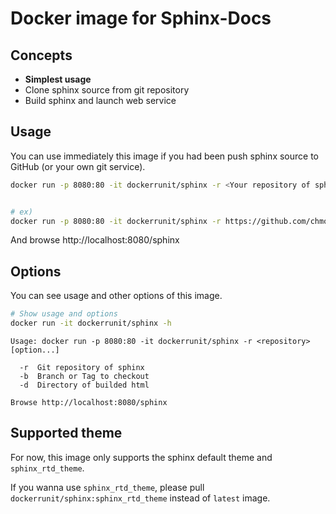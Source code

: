 # Docker image for Sphinx-Docs

## Concepts

* **Simplest usage**
* Clone sphinx source from git repository
* Build sphinx and launch web service

## Usage

You can use immediately this image if you had been push sphinx source to GitHub (or your own git service).

```sh
docker run -p 8080:80 -it dockerrunit/sphinx -r <Your repository of sphinx>


# ex)
docker run -p 8080:80 -it dockerrunit/sphinx -r https://github.com/chmod644/sphinx-example.git
```

And browse http://localhost:8080/sphinx

## Options

You can see usage and other options of this image.

```sh
# Show usage and options
docker run -it dockerrunit/sphinx -h
```

```
Usage: docker run -p 8080:80 -it dockerrunit/sphinx -r <repository> [option...] 

  -r  Git repository of sphinx
  -b  Branch or Tag to checkout
  -d  Directory of builded html

Browse http://localhost:8080/sphinx
```

## Supported theme

For now, this image only supports the sphinx default theme and `sphinx_rtd_theme`.

If you wanna use `sphinx_rtd_theme`, please pull `dockerrunit/sphinx:sphinx_rtd_theme` instead of `latest` image.


